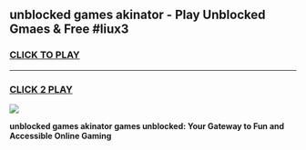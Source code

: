 
## unblocked games akinator - Play Unblocked Gmaes & Free #liux3
<h3>
<a href="https://premium.freeplayer.one?title=unblocked_games_akinator&ref=03M">CLICK TO PLAY</a></h3>
<hr>

<h3>
<a href="https://premium.freeplayer.one?title=unblocked_games_akinator&ref=03M">CLICK 2 PLAY</a>
  
</h3>

<a href="https://premium.freeplayer.one?title=unblocked_games_akinator&ref=03M"><img src="https://clearcache.store/games.png"></a>


**unblocked games akinator games unblocked: Your Gateway to Fun and Accessible Online Gaming**
